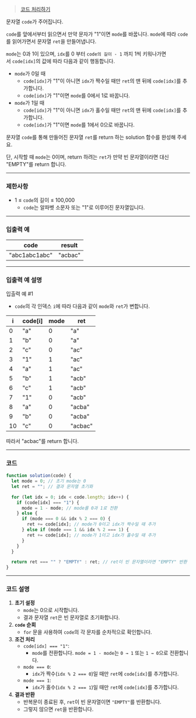 > [코드 처리하기](https://school.programmers.co.kr/learn/courses/30/lessons/181932)

문자열 `code`가 주어집니다.

`code`를 앞에서부터 읽으면서 만약 문자가 "1"이면 `mode`를 바꿉니다. `mode`에 따라 `code`를 읽어가면서 문자열 `ret`을 만들어냅니다.

`mode`는 0과 1이 있으며, `idx`를 0 부터 `code의 길이 - 1` 까지 1씩 키워나가면서 `code[idx]`의 값에 따라 다음과 같이 행동합니다.

- `mode`가 0일 때
  - `code[idx]`가 "1"이 아니면 `idx`가 짝수일 때만 `ret`의 맨 뒤에 `code[idx]`를 추가합니다.
  - `code[idx]`가 "1"이면 `mode`를 0에서 1로 바꿉니다.
- `mode`가 1일 때
  - `code[idx]`가 "1"이 아니면 `idx`가 홀수일 때만 `ret`의 맨 뒤에 `code[idx]`를 추가합니다.
  - `code[idx]`가 "1"이면 `mode`를 1에서 0으로 바꿉니다.

문자열 `code`를 통해 만들어진 문자열 `ret`를 return 하는 solution 함수를 완성해 주세요.

단, 시작할 때 `mode`는 0이며, return 하려는 `ret`가 만약 빈 문자열이라면 대신 "EMPTY"를 return 합니다.

---

### 제한사항

- 1 ≤ `code`의 길이 ≤ 100,000
  - `code`는 알파벳 소문자 또는 "1"로 이루어진 문자열입니다.

---

### 입출력 예

| code          | result  |
| ------------- | ------- |
| "abc1abc1abc" | "acbac" |

---

### 입출력 예 설명

입출력 예 #1

- `code`의 각 인덱스 `i`에 따라 다음과 같이 `mode`와 `ret`가 변합니다.

| i   | code[i] | mode | ret     |
| --- | ------- | ---- | ------- |
| 0   | "a"     | 0    | "a"     |
| 1   | "b"     | 0    | "a"     |
| 2   | "c"     | 0    | "ac"    |
| 3   | "1"     | 1    | "ac"    |
| 4   | "a"     | 1    | "ac"    |
| 5   | "b"     | 1    | "acb"   |
| 6   | "c"     | 1    | "acb"   |
| 7   | "1"     | 0    | "acb"   |
| 8   | "a"     | 0    | "acba"  |
| 9   | "b"     | 0    | "acba"  |
| 10  | "c"     | 0    | "acbac" |

따라서 "acbac"를 return 합니다.

---

### 코드

```jsx
function solution(code) {
  let mode = 0; // 초기 mode는 0
  let ret = ""; // 결과 문자열 초기화

  for (let idx = 0; idx < code.length; idx++) {
    if (code[idx] === "1") {
      mode = 1 - mode; // mode를 0과 1로 전환
    } else {
      if (mode === 0 && idx % 2 === 0) {
        ret += code[idx]; // mode가 0이고 idx가 짝수일 때 추가
      } else if (mode === 1 && idx % 2 === 1) {
        ret += code[idx]; // mode가 1이고 idx가 홀수일 때 추가
      }
    }
  }

  return ret === "" ? "EMPTY" : ret; // ret이 빈 문자열이라면 "EMPTY" 반환
}
```

---

### 코드 설명

1. **초기 설정**
   - `mode`는 0으로 시작합니다.
   - 결과 문자열 `ret`은 빈 문자열로 초기화합니다.
2. **`code` 순회**
   - `for` 문을 사용하여 `code`의 각 문자를 순차적으로 확인합니다.
3. **조건 처리**
   - `code[idx] === "1"`:
     - `mode`를 전환합니다. `mode = 1 - mode`는 `0 → 1` 또는 `1 → 0`으로 전환합니다.
   - `mode === 0`:
     - `idx`가 짝수(`idx % 2 === 0`)일 때만 `ret`에 `code[idx]`를 추가합니다.
   - `mode === 1`:
     - `idx`가 홀수(`idx % 2 === 1`)일 때만 `ret`에 `code[idx]`를 추가합니다.
4. **결과 반환**
   - 반복문이 종료된 후, `ret`이 빈 문자열이면 `"EMPTY"`를 반환합니다.
   - 그렇지 않으면 `ret`을 반환합니다.
